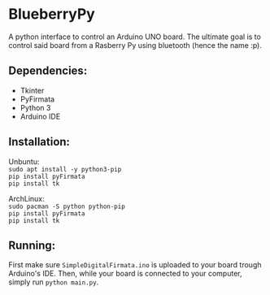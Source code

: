 # BlueberryPy
A python interface to control an Arduino UNO board. The ultimate goal is to control said board from a Rasberry Py using bluetooth (hence the name :p).

## Dependencies:
- Tkinter
- PyFirmata
- Python 3
- Arduino IDE

## Installation:

Unbuntu:
\
```sudo apt install -y python3-pip```
\
```pip install pyFirmata```
\
```pip install tk```

ArchLinux:
\
```sudo pacman -S python python-pip```
\
```pip install pyFirmata```
\
```pip install tk```

## Running:
First make sure ```SimpleDigitalFirmata.ino``` is uploaded to your board trough Arduino's IDE.
Then, while your board is connected to your computer, simply run ```python main.py```.
